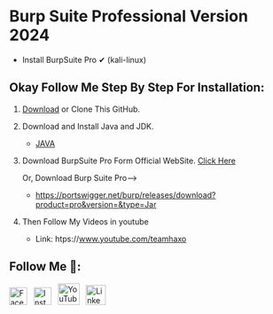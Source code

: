 # Burp Suite Professional Version 2024 #

* Install BurpSuite Pro ✔ (kali-linux)



## Okay Follow Me Step By Step For Installation:<br>

1.    [Download](https://codeload.github.com/BD8KR3M/Burpsuite_Professional_2024/zip/refs/heads/main) or Clone This GitHub. 
2.    Download and Install Java and JDK.

      * [JAVA](https://download.oracle.com/java/22/latest/jdk-22_linux-x64_bin.deb)
      
3. Download BurpSuite Pro Form Official WebSite. [Click Here](https://portswigger.net/burp/releases/download?product=pro&version=&type=Jar)
                                            
    Or, Download Burp Suite Pro--> 
    *  https://portswigger.net/burp/releases/download?product=pro&version=&type=Jar
4. Then Follow My Videos in youtube
    * Link: htps://www.youtube.com/teamhaxo



## Follow Me 💋:
[<img src="https://github.com/dheereshagrwal/colored-icons/blob/master/public/icons/facebook/facebook.svg" alt="Facebook" width="32"/>](https://www.facebook.com/bd8kr3m) &nbsp;
[<img src="https://github.com/dheereshagrwal/colored-icons/blob/master/public/icons/instagram/instagram.svg" alt="Instagram" width="32"/>](https://www.instagram.com/Abm_Mujahid) &nbsp;
[<img src="https://github.com/dheereshagrwal/colored-icons/blob/master/public/icons/youtube/youtube.svg" alt="YouTube" width="39"/>](https://www.youtube.com/AbmMujahid) &nbsp;
[<img src="https://github.com/dheereshagrwal/colored-icons/blob/master/public/icons/linkedin/linkedin.svg" alt="LinkedIn" width="36"/>](https://www.linkedin.com/in/abmmujahid/)
